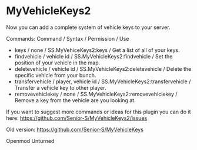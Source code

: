 # MyVehicleKeys2
Now you can add a complete system of vehicle keys to your server.

Commands: Command / Syntax / Permission / Use<br> 
- keys / none / SS.MyVehiceKeys2:keys / Get a list of all of your keys.<br>
- findvehicle / vehicle id / SS.MyVehicleKeys2:findvehicle / Set the position of your vehicle in the map.<br>
- deletevehicle / vehicle id / SS.MyVehicleKeys2:deletevehicle / Delete the specific vehicle from your bunch.<br>
- transfervehicle / player, vehicle id / SS.MyVehicleKeys2:transfervehicle / Transfer a vehicle key to other player.<br>
- removevehiclekey / none / SS.MyVehicleKeys2:removevehiclekey / Remove a key from the vehicle are you looking at.<br>

If you want to suggest more commands or ideas for this plugin you can do it here: https://github.com/Senior-S/MyVehicleKeys2/issues <br>

Old version: https://github.com/Senior-S/MyVehicleKeys

Openmod Unturned
